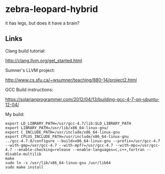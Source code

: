 zebra-leopard-hybrid
====================

it has legs, but does it have a brain?

## Links

Clang build tutorial:

http://clang.llvm.org/get_started.html

Sumner's LLVM project:

http://www.cs.sfu.ca/~wsumner/teaching/880-14/project2.html

GCC Build instructions:

https://solarianprogrammer.com/2012/04/13/building-gcc-4-7-on-ubuntu-12-04/

My build:
```
export LD_LIBRARY_PATH=/usr/gcc-4.7/lib:$LD_LIBRARY_PATH
export LIBRARY_PATH=/usr/lib/x86_64-linux-gnu/
export C_INCLUDE_PATH=/usr/include/x86_64-linux-gnu
export CPLUS_INCLUDE_PATH=/usr/include/x86_64-linux-gnu
../gcc-4.7.0/configure --build=x86_64-linux-gnu --prefix=/usr/gcc-4.7 --with-gmp=/usr/gcc-4.7 --with-mpfr=/usr/gcc-4.7 --with-mpc=/usr/gcc-4.7 --enable-checking=release --enable-languages=c,c++,fortran --disable-multilib
make
sudo ln -s /usr/lib/x86_64-linux-gnu /usr/lib64
sudo make install
```
